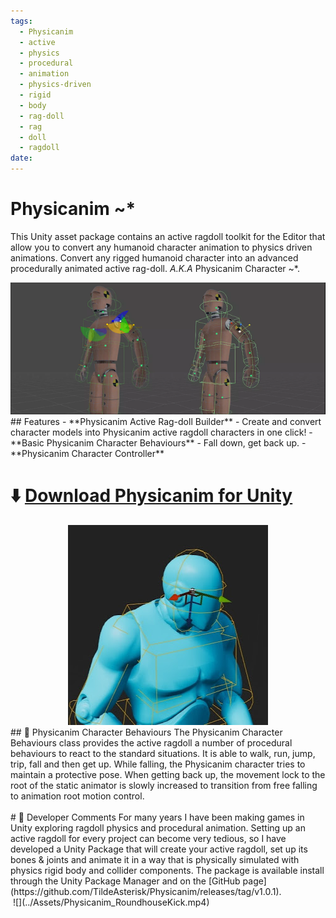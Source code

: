 ```yaml
---
tags:
  - Physicanim
  - active
  - physics
  - procedural
  - animation
  - physics-driven
  - rigid
  - body
  - rag-doll
  - rag
  - doll
  - ragdoll
date:
---
```

# Physicanim ~*
This Unity asset package contains an active ragdoll toolkit for the Editor that allow you to convert any humanoid character animation to physics driven animations. Convert any rigged humanoid character into an advanced procedurally animated active rag-doll. *A.K.A* Physicanim Character ~\*. 
<center><img src="../Assets/Physicanim_DevChar_CrashTest.png"/></center>
## Features
- **Physicanim Active Rag-doll Builder** - Create and convert character models into Physicanim active ragdoll characters in one click!
- **Basic Physicanim Character Behaviours** - Fall down, get back up.
- **Physicanim Character Controller**

# ⬇️ [Download Physicanim for Unity](https://github.com/TildeAsterisk/Physicanim)
<center><img src="../Assets/Physicanim_DevCharacter.jpeg" /></center>
## 🦿 Physicanim Character Behaviours
The Physicanim Character Behaviours class provides the active ragdoll a number of procedural behaviours to react to the standard situations. It is able to walk, run, jump, trip, fall and then get up.  
While falling, the Physicanim character tries to maintain a protective pose. When getting back up, the movement lock to the root of the static animator is slowly increased to transition from free falling to animation root motion control.
<center><img src="/Assets/activeragdolldevclipGIF.gif" alt=""></center>
# 📝 Developer Comments
For many years I have been making games in Unity exploring ragdoll physics and procedural animation. Setting up an active ragdoll for every project can become very tedious, so I have  developed a Unity Package that will create your active ragdoll, set up its bones & joints and animate it in a way that is physically simulated with physics rigid body and collider components. The package is available install through the Unity Package Manager and on the [GitHub page](https://github.com/TildeAsterisk/Physicanim/releases/tag/v1.0.1).
<br> <img src="../Assets/Physicanim_RoundhouseKick.mp4" alt="">
![](../Assets/Physicanim_RoundhouseKick.mp4)